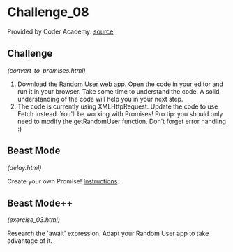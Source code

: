 # Challenge_08

Provided by Coder Academy: [source](https://coderacademyedu.github.io/resources/unit_promises.html)

## Challenge
*(convert_to_promises.html)*

1. Download the [Random User web app](https://coderacademyedu.github.io/resources/convert_to_promises.html.zip). Open the code in your editor and run it in your browser. Take some time to understand the code. A solid understanding of the code will help you in your next step.
2. The code is currently using XMLHttpRequest. Update the code to use Fetch instead. You'll be working with Promises! Pro tip: you should only need to modify the getRandomUser function. Don't forget error handling :)

## Beast Mode
*(delay.html)*

Create your own Promise! [Instructions](https://coderacademyedu.github.io/resources/delay.html.zip).

## Beast Mode++
*(exercise_03.html)*

Research the 'await' expression. Adapt your Random User app to take advantage of it.
